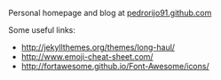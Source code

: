 Personal homepage and blog at [pedrorijo91.github.com](http://pedrorijo91.github.io)

Some useful links:
* http://jekyllthemes.org/themes/long-haul/
* http://www.emoji-cheat-sheet.com/
* http://fortawesome.github.io/Font-Awesome/icons/